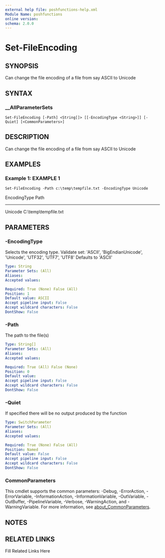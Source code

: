 ```yaml
---
external help file: poshfunctions-help.xml
Module Name: poshfunctions
online version: 
schema: 2.0.0
---
```


# Set-FileEncoding

## SYNOPSIS

Can change the file encoding of a file from say ASCII to Unicode

## SYNTAX

### __AllParameterSets

```
Set-FileEncoding [-Path] <String[]> [[-EncodingType <String>]] [-Quiet] [<CommonParameters>]
```

## DESCRIPTION

Can change the file encoding of a file from say ASCII to Unicode


## EXAMPLES

### Example 1: EXAMPLE 1

```
Set-FileEncoding -Path c:\temp\tempfile.txt -EncodingType Unicode
```

EncodingType Path
------------ ----
Unicode      C:\temp\tempfile.txt






## PARAMETERS

### -EncodingType

Selects the encoding type.
Validate set: 'ASCII', 'BigEndianUnicode', 'Unicode', 'UTF32', 'UTF7', 'UTF8'
Defaults to 'ASCII'

```yaml
Type: String
Parameter Sets: (All)
Aliases: 
Accepted values: 

Required: True (None) False (All)
Position: 1
Default value: ASCII
Accept pipeline input: False
Accept wildcard characters: False
DontShow: False
```

### -Path

The path to the file(s)

```yaml
Type: String[]
Parameter Sets: (All)
Aliases: 
Accepted values: 

Required: True (All) False (None)
Position: 0
Default value: 
Accept pipeline input: False
Accept wildcard characters: False
DontShow: False
```

### -Quiet

If specified there will be no output produced by the function

```yaml
Type: SwitchParameter
Parameter Sets: (All)
Aliases: 
Accepted values: 

Required: True (None) False (All)
Position: Named
Default value: False
Accept pipeline input: False
Accept wildcard characters: False
DontShow: False
```


### CommonParameters

This cmdlet supports the common parameters: -Debug, -ErrorAction, -ErrorVariable, -InformationAction, -InformationVariable, -OutVariable, -OutBuffer, -PipelineVariable, -Verbose, -WarningAction, and -WarningVariable. For more information, see [about_CommonParameters](http://go.microsoft.com/fwlink/?LinkID=113216).

## NOTES



## RELATED LINKS

Fill Related Links Here

